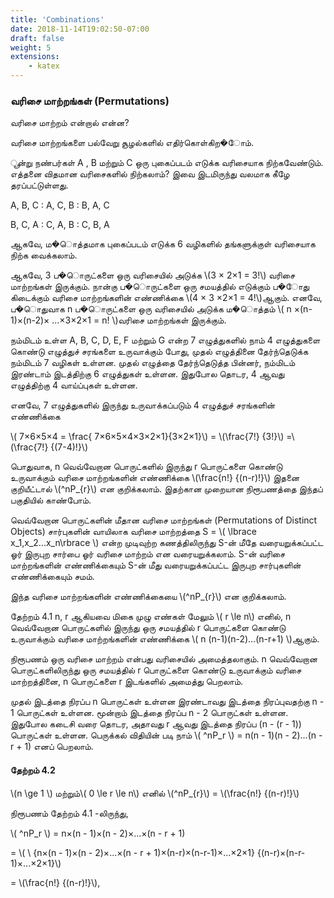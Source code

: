 ```yaml
---
title: 'Combinations'
date: 2018-11-14T19:02:50-07:00
draft: false
weight: 5
extensions:
    - katex
---
```





### வரிசை மாற்றங்கள் (Permutations)

வரிசை மாற்றம் என்றால் என்ன?

வரிசை மாற்றங்களை பல்வேறு சூழல்களில் எதிர்கொள்கிற�ோம்.

ூன்று நண்பர்கள் A , B மற்றும் C ஒரு புகைப்படம் எடுக்க வரிசையாக
நிற்கவேண்டும். எத்தனை விதமான வரிசைகளில் நிற்கலாம்? இவை இடமிருந்து
வலமாக கீழே தரப்பட்டுள்ளது.

A, B, C : A, C, B : B, A, C

B, C, A : C, A, B : C, B, A

ஆகவே, ம�ொத்தமாக புகைப்படம் எடுக்க 6 வழிகளில் தங்களுக்குள்
வரிசையாக நிற்க வைக்கலாம்.

ஆகவே, 3 ப�ொருட்களை ஒரு வரிசையில் அடுக்க \\(3 × 2×1 = 3!\\) வரிசை மாற்றங்கள் இருக்கும்.
நான்கு ப�ொருட்களை ஒரு சமயத்தில் எடுக்கும் ப�ோது கிடைக்கும் வரிசை மாற்றங்களின் எண்ணிக்கை
\\(4 × 3 ×2×1 = 4!\\)ஆகும். எனவே, ப�ொதுவாக n ப�ொருட்களை ஒரு வரிசையில் அடுக்க ம�ொத்தம்
\\( n ×(n-1)×(n-2)× ...×3×2×1 = n! \\)வரிசை மாற்றங்கள் இருக்கும்.

நம்மிடம் உள்ள A, B, C, D, E, F மற்றும் G என்ற 7 எழுத்துகளில் நாம் 4 எழுத்துகளை கொண்டு
எழுத்துச் சரங்களை உருவாக்கும் போது, முதல் எழுத்தினை தேர்ந்தெடுக்க நம்மிடம் 7 வழிகள்
உள்ளன. முதல் எழுத்தை தேர்ந்தெடுத்த பின்னர், நம்மிடம் இரண்டாம் இடத்திற்கு 6 எழுத்துகள்
உள்ளன. இதுபோல தொடர, 4 ஆவது எழுத்திற்கு 4 வாய்ப்புகள் உள்ளன.

எனவே, 7 எழுத்துகளில் இருந்து உருவாக்கப்படும் 4 எழுத்துச் சரங்களின் எண்ணிக்கை

\\( 7×6×5×4 = \frac{ 7×6×5×4×3×2×1}{3×2×1}\\) = \\(\frac{7!} {3!}\\) =\\(\frac{7!} {(7-4)!}\\)

பொதுவாக, n வெவ்வேறான பொருட்களில் இருந்து r பொருட்களை கொண்டு உருவாக்கும்
வரிசை மாற்றங்களின் எண்ணிக்கை \\(\frac{n!} {(n-r)!}\\) இதனை குறியீட்டால் \\(^nP_{r}\\) என குறிக்கலாம்.
இதற்கான முறையான நிரூபணத்தை இந்தப் பகுதியில் காண்போம்.

வெவ்வேறான பொருட்களின் மீதான வரிசை மாற்றங்கள் (Permutations of Distinct Objects)
சார்புகளின் வாயிலாக வரிசை மாற்றத்தை S = \\( \lbrace x_1,x_2...x_n\rbrace \\) என்ற முடிவுற்ற கணத்திலிருந்து S-ன் மீதே வரையறுக்கப்பட்ட ஓர் இருபுற சார்பை ஓர் வரிசை மாற்றம் என வரையறுக்கலாம். S-ன்
வரிசை மாற்றங்களின் எண்ணிக்கையும் S-ன் மீது வரையறுக்கப்பட்ட இருபுற சார்புகளின்
எண்ணிக்கையும் சமம்.

இந்த வரிசை மாற்றங்களின் எண்ணிக்கையை \\(^nP_{r}\\) என குறிக்கலாம்.

தேற்றம் 4.1
n, r ஆகியவை மிகை முழு எண்கள் மேலும் \\( r \le n\\) எனில், n வெவ்வேறான பொருட்களில்
இருந்து ஒரு சமயத்தில் r பொருட்களை கொண்டு உருவாக்கும் வரிசை மாற்றங்களின் எண்ணிக்கை
\\( n (n-1)(n-2)...(n-r+1) \\)ஆகும்.

நிரூபணம் ஒரு வரிசை மாற்றம் என்பது வரிசையில் அமைத்தலாகும். n வெவ்வேறான
பொருட்களிலிருந்து ஒரு சமயத்தில் r பொருட்களை கொண்டு உருவாக்கும் வரிசை மாற்றத்தினை,
n பொருட்களை r இடங்களில் அமைத்து பெறலாம்.






முதல் இடத்தை நிரப்ப n பொருட்கள் உள்ளன இரண்டாவது இடத்தை நிரப்புவதற்கு n - 1
பொருட்கள் உள்ளன. மூன்றாம் இடத்தை நிரப்ப n - 2 பொருட்கள் உள்ளன. இதுபோல கடைசி வரை
தொடர, அதாவது r ஆவது இடத்தை நிரப்ப (n - (r - 1)) பொருட்கள் உள்ளன. பெருக்கல் விதியின்
படி நாம் \\( ^nP_r \\) = n(n - 1)(n - 2)...(n - r + 1) எனப் பெறலாம்.

#### தேற்றம் 4.2

\\(n \ge 1 \\) மற்றும்\\( 0 \le r \le n\\)  எனில் \\(^nP_{r}\\) = \\(\frac{n!} {(n-r)!}\\)

நிரூபணம் தேற்றம் 4.1 -லிருந்து,

 \\( ^nP_r \\) = n×(n - 1)×(n - 2)×...×(n - r + 1)
 
 =  \\( \  {n×(n - 1)×(n - 2)×...×(n - r + 1)×(n-r)×(n-r-1)×...×2×1} {(n-r)×(n-r-1)×...×2×1}\\)

 =   \\(\frac{n!} {(n-r)!}\\),

